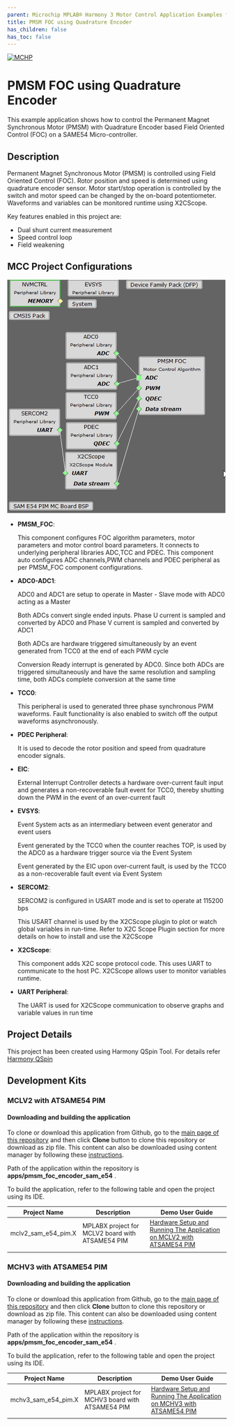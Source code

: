 ```yaml
---
parent: Microchip MPLAB® Harmony 3 Motor Control Application Examples for SAM D5x/E5x family
title: PMSM FOC using Quadrature Encoder
has_children: false
has_toc: false
---
```


[![MCHP](https://www.microchip.com/ResourcePackages/Microchip/assets/dist/images/logo.png)](https://www.microchip.com)

# PMSM FOC using Quadrature Encoder

This example application shows how to control the Permanent Magnet Synchronous Motor (PMSM) with Quadrature Encoder based Field Oriented Control (FOC) on a SAME54 Micro-controller. 

## Description

Permanent Magnet Synchronous Motor (PMSM) is controlled using Field Oriented Control (FOC). Rotor position and speed is determined using quadrature encoder sensor. Motor start/stop operation is controlled by the switch and motor speed can be changed by the on-board potentiometer. Waveforms and variables can be monitored runtime using X2CScope. 

Key features enabled in this project are:

- Dual shunt current measurement
- Speed control loop
- Field weakening


## MCC Project Configurations

![MHC Project Graph](images/project_graph.jpg)

- **PMSM_FOC**: 

    This component configures FOC algorithm parameters, motor parameters and motor control board parameters. It connects to underlying peripheral libraries ADC,TCC and PDEC. This component auto configures ADC channels,PWM channels and PDEC peripheral as per PMSM_FOC component configurations. 
- **ADC0-ADC1**: 

   ADC0 and ADC1 are setup to operate in Master - Slave mode with ADC0 acting as a Master

   Both ADCs convert single ended inputs. Phase U current is sampled and converted by ADC0 and Phase V current is sampled and converted by ADC1

   Both ADCs are hardware triggered simultaneously by an event generated from TCC0 at the end of each PWM cycle

   Conversion Ready interrupt is generated by ADC0. Since both ADCs are triggered simultaneously and have the same resolution and sampling time, both ADCs complete conversion at the same time


- **TCC0**: 

    This peripheral is used to generated three phase synchronous PWM waveforms. Fault functionality is also enabled to switch off the output waveforms asynchronously.
- **PDEC Peripheral**:

    It is used to decode the rotor position and speed from quadrature encoder signals.
- **EIC**:

    External Interrupt Controller detects a hardware over-current fault input and generates a non-recoverable fault event for TCC0, thereby shutting down the PWM in the event of an over-current fault
- **EVSYS**:

    Event System acts as an intermediary between event generator and event users

    Event generated by the TCC0 when the counter reaches TOP, is used by the ADC0 as a hardware trigger source via the Event System

    Event generated by the EIC upon over-current fault, is used by the TCC0 as a non-recoverable fault event via Event System
- **SERCOM2**:

    SERCOM2 is configured in USART mode and is set to operate at 115200 bps

    This USART channel is used by the X2CScope plugin to plot or watch global variables in run-time. Refer to X2C Scope Plugin section for more details on how to install and use the X2CScope
- **X2CScope**: 

    This component adds X2C scope protocol code. This uses UART to communicate to the host PC. X2CScope allows user to monitor variables runtime.
- **UART Peripheral**: 

    The UART is used for X2CScope communication to observe graphs and variable values in run time 

## Project Details

This project has been created using Harmony QSpin Tool. For details refer [Harmony QSpin](https://microchip-mplab-harmony.github.io/motor_control/index.html)

## Development Kits

### MCLV2 with ATSAME54 PIM
#### Downloading and building the application

To clone or download this application from Github, go to the [main page of this repository](https://github.com/Microchip-MPLAB-Harmony/mc_apps_sam_d5x_e5x) and then click **Clone** button to clone this repository or download as zip file.
This content can also be downloaded using content manager by following these [instructions](https://github.com/Microchip-MPLAB-Harmony/contentmanager/wiki).

Path of the application within the repository is **apps/pmsm_foc_encoder_sam_e54** .

To build the application, refer to the following table and open the project using its IDE.

| Project Name      | Description                                    | Demo User Guide |
| ----------------- | ---------------------------------------------- | ---------------- |
| mclv2_sam_e54_pim.X | MPLABX project for MCLV2 board with ATSAME54 PIM | [Hardware Setup and Running The Application on MCLV2 with ATSAME54 PIM](../docs/mclv2_atsame54_pim_encoder.md) |
||||

### MCHV3 with ATSAME54 PIM
#### Downloading and building the application

To clone or download this application from Github, go to the [main page of this repository](https://github.com/Microchip-MPLAB-Harmony/mc_apps_sam_d5x_e5x) and then click **Clone** button to clone this repository or download as zip file.
This content can also be downloaded using content manager by following these [instructions](https://github.com/Microchip-MPLAB-Harmony/contentmanager/wiki).

Path of the application within the repository is **apps/pmsm_foc_encoder_sam_e54** .

To build the application, refer to the following table and open the project using its IDE.

| Project Name      | Description                                    | Demo User Guide |
| ----------------- | ---------------------------------------------- | ---------------- |
| mchv3_sam_e54_pim.X | MPLABX project for MCHV3 board with ATSAME54 PIM | [Hardware Setup and Running The Application on MCHV3 with ATSAME54 PIM](../docs/mchv3_atsame54_pim_encoder.md) |
||||
